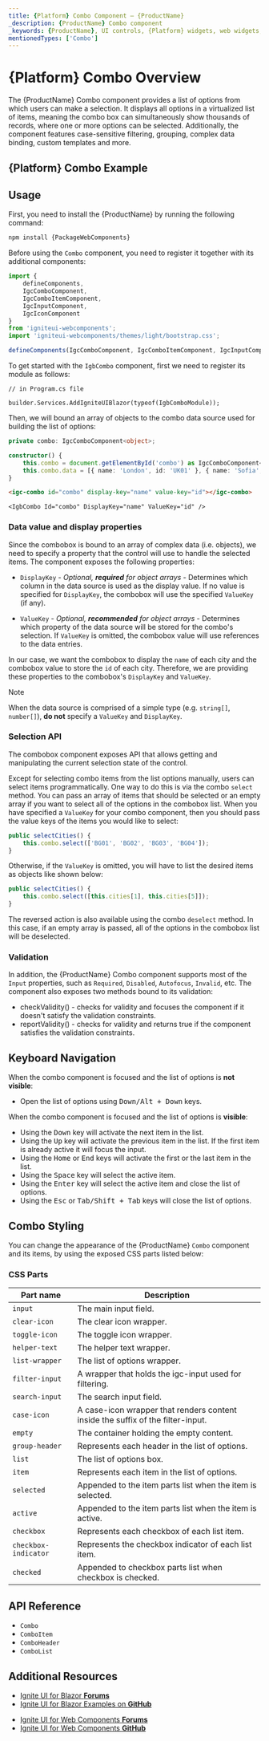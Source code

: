 ```yaml
---
title: {Platform} Combo Component – {ProductName}
_description: {ProductName} Combo component
_keywords: {ProductName}, UI controls, {Platform} widgets, web widgets, UI widgets, {Platform}, Native {Platform} Components Suite, Native {Platform} Controls, Native {Platform} Components Library, {Platform} Combo component
mentionedTypes: ['Combo']
---
```


# {Platform} Combo Overview

The {ProductName} Combo component provides a list of options from which users can make a selection. It displays all options in a virtualized list of items, meaning the combo box can simultaneously show thousands of records, where one or more options can be selected. Additionally, the component features case-sensitive filtering, grouping, complex data binding, custom templates and more.

## {Platform} Combo Example

<code-view style="height:320px"
           data-demos-base-url="{environment:dvDemosBaseUrl}"
           iframe-src="{environment:dvDemosBaseUrl}/grids/combo-overview"
           alt="{Platform} Combo Example"
           github-src="grids/combo/overview">
</code-view>

<div class="divider--half"></div>

## Usage

<!-- WebComponents -->
First, you need to install the {ProductName} by running the following command:

```cmd
npm install {PackageWebComponents}
```

Before using the `Combo` component, you need to register it together with its additional components:

```ts
import {
    defineComponents,
    IgcComboComponent,
    IgcComboItemComponent, 
    IgcInputComponent, 
    IgcIconComponent
}
from 'igniteui-webcomponents';
import 'igniteui-webcomponents/themes/light/bootstrap.css';

defineComponents(IgcComboComponent, IgcComboItemComponent, IgcInputComponent, IgcIconComponent);
```
<!-- end: WebComponents -->

<!-- Blazor -->

To get started with the `IgbCombo` component, first we need to register its module as follows:


```razor
// in Program.cs file

builder.Services.AddIgniteUIBlazor(typeof(IgbComboModule));
```

<!-- end: Blazor -->

Then, we will bound an array of objects to the combo data source used for building the list of options:

```ts
private combo: IgcComboComponent<object>;

constructor() {
    this.combo = document.getElementById('combo') as IgcComboComponent<object>;
    this.combo.data = [{ name: 'London', id: 'UK01' }, { name: 'Sofia', id: 'BG01'}, { name: 'New York', id: 'NY01'}];
}
```

```html
<igc-combo id="combo" display-key="name" value-key="id"></igc-combo>
```

```razor
<IgbCombo Id="combo" DisplayKey="name" ValueKey="id" />
```

### Data value and display properties

Since the combobox is bound to an array of complex data (i.e. objects), we need to specify a property that the control will use to handle the selected items. The component exposes the following properties:

 - `DisplayKey` - *Optional,* ***required*** *for object arrays* - Determines which column in the data source is used as the display value. If no value is specified for `DisplayKey`, the combobox will use the specified `ValueKey` (if any).

 - `ValueKey` - *Optional,* ***recommended*** *for object arrays* - Determines which property of the data source will be stored for the combo's selection. If `ValueKey` is omitted, the combobox value will use references to the data entries.

In our case, we want the combobox to display the `name` of each city and the combobox value to store the `id` of each city. Therefore, we are providing these properties to the combobox's `DisplayKey` and `ValueKey`.

> [!Note]
> When the data source is comprised of a simple type (e.g. `string[]`, `number[]`), **do not** specify a `ValueKey` and `DisplayKey`.

### Selection API

The combobox component exposes API that allows getting and manipulating the current selection state of the control.

Except for selecting combo items from the list options manually, users can select items programmatically. One way to do this is via the combo `select` method. You can pass an array of items that should be selected or an empty array if you want to select all of the options in the combobox list. When you have specified a `ValueKey` for your combo component, then you should pass the value keys of the items you would like to select:

```ts
public selectCities() {
    this.combo.select(['BG01', 'BG02', 'BG03', 'BG04']);
}
```

Otherwise, if the `ValueKey` is omitted, you will have to list the desired items as objects like shown below:

```ts
public selectCities() {
    this.combo.select([this.cities[1], this.cities[5]]);
}
```

The reversed action is also available using the combo `deselect` method. In this case, if an empty array is passed, all of the options in the combobox list will be deselected.

<code-view style="height: 380px"
           data-demos-base-url="{environment:dvDemosBaseUrl}"
           iframe-src="{environment:dvDemosBaseUrl}/grids/combo-selection"
           alt="{Platform} Combo Selection Example"
           github-src="grids/combo/selection">
</code-view>

### Validation

In addition, the {ProductName} Combo component supports most of the `Input` properties, such as `Required`, `Disabled`, `Autofocus`, `Invalid`, etc. The component also exposes two methods bound to its validation:

- checkValidity() - checks for validity and focuses the component if it doesn't satisfy the validation constraints.
- reportValidity() - checks for validity and returns true if the component satisfies the validation constraints.

## Keyboard Navigation

When the combo component is focused and the list of options is **not visible**:

- Open the list of options using <kbd>Down/Alt + Down</kbd> keys.

When the combo component is focused and the list of options is **visible**:

- Using the <kbd>Down</kbd> key will activate the next item in the list.
- Using the <kbd>Up</kbd> key will activate the previous item in the list. If the first item is already active it will focus the input.
- Using the <kbd>Home</kbd> or <kbd>End</kbd> keys will activate the first or the last item in the list.
- Using the <kbd>Space</kbd> key will select the active item.
- Using the <kbd>Enter</kbd> key will select the active item and close the list of options.
- Using the <kbd>Esc</kbd> or <kbd>Tab/Shift + Tab</kbd> keys will close the list of options.

## Combo Styling

You can change the appearance of the {ProductName} `Combo` component and its items, by using the exposed CSS parts listed below:

### CSS Parts

Part name | Description
---------|------------
`input` | The main input field.
`clear-icon` | The clear icon wrapper.
`toggle-icon` | The toggle icon wrapper.
`helper-text` | The helper text wrapper.
`list-wrapper` | The list of options wrapper.
`filter-input` | A wrapper that holds the igc-input used for filtering.
`search-input` | The search input field.
`case-icon`   | A case-icon wrapper that renders content inside the suffix of the filter-input.
`empty` | The container holding the empty content.
`group-header` | Represents each header in the list of options.
`list` | The list of options box.
`item` | Represents each item in the list of options.
`selected` | Appended to the item parts list when the item is selected.
`active` | Appended to the item parts list when the item is active.
`checkbox` | Represents each checkbox of each list item.
`checkbox-indicator` | Represents the checkbox indicator of each list item.
`checked` | Appended to checkbox parts list when checkbox is checked.

<code-view style="height: 380px"
           data-demos-base-url="{environment:dvDemosBaseUrl}"
           iframe-src="{environment:dvDemosBaseUrl}/grids/combo-styling"
           alt="{Platform} Combo Styling Example"
           github-src="grids/combo/styling">
</code-view>

<!-- WebComponents -->
## API Reference

* `Combo`
* `ComboItem`
* `ComboHeader`
* `ComboList`

<!-- end: WebComponents -->
## Additional Resources

<!-- Blazor -->

* [Ignite UI for Blazor **Forums**](https://www.infragistics.com/community/forums/f/ignite-ui-for-blazor)
* [Ignite UI for Blazor Examples on **GitHub**](https://github.com/IgniteUI/igniteui-blazor-examples)

<!-- end: Blazor -->

<!-- WebComponents -->

* [Ignite UI for Web Components **Forums**](https://www.infragistics.com/community/forums/f/ignite-ui-for-web-components)
* [Ignite UI for Web Components **GitHub**](https://github.com/IgniteUI/igniteui-webcomponents)

<!-- end: WebComponents -->
